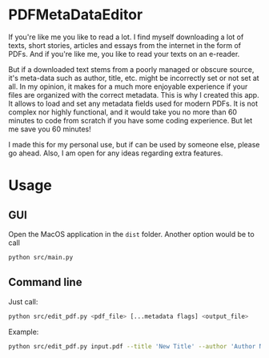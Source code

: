 # PDFMetaDataEditor
If you're like me you like to read a lot. I find myself downloading a lot of texts, short stories, articles and essays from the internet in the form of PDFs. And if you're like me, you like to read your texts on an e-reader. 

But if a downloaded text stems from a poorly managed or obscure source, it's meta-data such as author, title, etc. might be incorrectly set or not set at all. 
In my opinion, it makes for a much more enjoyable experience if your files are organized with the correct metadata. This is why I created this app. It allows to load and set any metadata fields used for modern PDFs.
It is not complex nor highly functional, and it would take you no more than 60 minutes to code from scratch if you have some coding experience.
But let me save you 60 minutes!

I made this for my personal use, but if can be used by someone else, please go ahead.
Also, I am open for any ideas regarding extra features.

# Usage
## GUI
Open the MacOS application in the `dist` folder.
Another option would be to call
```bash
python src/main.py
```

## Command line
Just call:
```bash
python src/edit_pdf.py <pdf_file> [...metadata flags] <output_file>
```
Example:
```bash
python src/edit_pdf.py input.pdf --title 'New Title' --author 'Author Name' output.pdf
```
